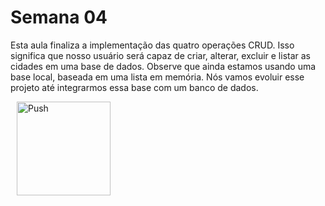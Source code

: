 # Semana 04

Esta aula finaliza a implementação das quatro operações CRUD. Isso significa que nosso usuário será capaz de criar, alterar, excluir e listar as cidades em uma base de dados. Observe que ainda estamos usando uma base local, baseada em uma lista em memória. Nós vamos evoluir esse projeto até integrarmos essa base com um banco de dados.


<a href="https://github.com/gabrielcostasilva/sb-crud-cidades/tree/semana04-30-crud-excluir/" style="padding: 10px;">
    <img src="https://gitpod.io/button/open-in-gitpod.svg" width="150" alt="Push" align="center">
</a>
